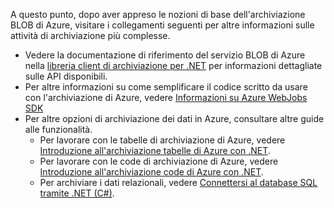 
A questo punto, dopo aver appreso le nozioni di base dell'archiviazione BLOB di Azure, visitare i collegamenti seguenti per altre informazioni sulle attività di archiviazione più complesse.

* Vedere la documentazione di riferimento del servizio BLOB di Azure nella [libreria client di archiviazione per .NET](http://go.microsoft.com/fwlink/?LinkID=390731) per informazioni dettagliate sulle API disponibili.
* Per altre informazioni su come semplificare il codice scritto da usare con l'archiviazione di Azure, vedere [Informazioni su Azure WebJobs SDK](../articles/app-service-web/websites-dotnet-webjobs-sdk.md)
* Per altre opzioni di archiviazione dei dati in Azure, consultare altre guide alle funzionalità.
  * Per lavorare con le tabelle di archiviazione di Azure, vedere [Introduzione all'archiviazione tabelle di Azure con .NET](../articles/cosmos-db/table-storage-how-to-use-dotnet.md).
  * Per lavorare con le code di archiviazione di Azure, vedere [Introduzione all'archiviazione code di Azure con .NET](../articles/storage/queues/storage-dotnet-how-to-use-queues.md).
  * Per archiviare i dati relazionali, vedere [Connettersi al database SQL tramite .NET (C#)](../articles/sql-database/sql-database-develop-dotnet-simple.md).

